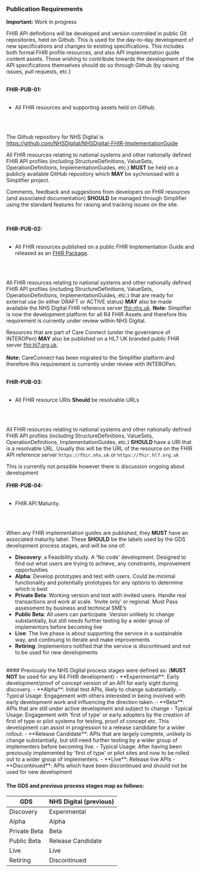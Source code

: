 ### Publication Requirements

 <div markdown="span" class="alert alert-warning" role="alert">
 <i class="fas fa-exclamation-triangle"></i><b> Important:</b> Work in progress</div>

 
FHIR API definitions will be developed and version controlled in public Git repositories, held on Github. This is used for the day-to-day development of new specifications and changes to existing specifications. This includes both formal FHIR profile resources, and also API implementation guide content assets. Those wishing to contribute towards the development of the API specifications themselves should do so through Github (by raising issues, pull requests, etc.)

<br/>

<div markdown="span" class="alert alert-warning" role="alert">
<i class="fas fa-exclamation-triangle"></i><b> FHIR-PUB-01:</b>

<br/>
<br/>

- All FHIR resources and supporting assets held on Github.

<br/>
<br/>

The Github repository for NHS Digital is https://github.com/NHSDigital/NHSDigital-FHIR-ImplementationGuide

All FHIR resources relating to national systems and other nationally defined FHIR API profiles (including StructureDefinitions, ValueSets, OperationDefinitions, ImplementationGuides, etc.) <b>MUST</b> be held on a publicly available GitHub repository which <b>MAY</b> be sychronised with a Simplifier project.
<p>Comments, feedback and suggestions from developers on FHIR resources (and associated documentation) <b>SHOULD</b> be managed through Simplifier using the standard features for raising and tracking issues on the site.</p>
<br/>
</div>
<br/>

<div markdown="span" class="alert alert-warning" role="alert">
<i class="fas fa-exclamation-triangle"></i><b> FHIR-PUB-02:</b>

<br/>
<br/>

- All FHIR resources published on a public FHIR Implementation Guide and released as an [FHIR Package](https://registry.fhir.org/learn).

<br/>
<br/>

All FHIR resources relating to national systems and other nationally defined FHIR API profiles (including StructureDefinitions, ValueSets, OperationDefinitions, ImplementationGuides, etc.) that are ready for external use (in either DRAFT or ACTIVE status) <b>MAY</b> also be made available the NHS Digital FHIR reference server [fhir.nhs.uk](https://fhir.nhs.uk).
**Note:** Simplifier is now the development platform for all R4 FHIR Assets and therefore this requirement is currently under review within NHS Digital. 

Resources that are part of Care Connect (under the governance of INTEROPen) <b>MAY</b> also be published on a HL7 UK branded public FHIR server [fhir.hl7.org.uk](https://fhir.hl7.org.uk).
<br/><br/>
**Note:** CareConnect has been migrated to the Simplifier platform and therefore this requirement is currently under review with INTEROPen. 
</div>
<br/>
<div markdown="span" class="alert alert-warning" role="alert">
<i class="fas fa-exclamation-triangle"></i><b> FHIR-PUB-03:</b>

<br/>
<br/>

- All FHIR resource URIs <b>Should</b> be resolvable URLs

<br/>
<br/>

<p>All FHIR resources relating to national systems and other nationally defined FHIR API profiles (including StructureDefinitions, ValueSets, OperationDefinitions, ImplementationGuides, etc.) <b>SHOULD</b> have a URI that is a resolvable URL. Usually this will be the URL of the resource on the FHIR API reference server <code>https://fhir.nhs.uk</code> or <code>https://fhir.hl7.org.uk</code></p>
This is currently not possible however there is discussion ongoing about development   
</div>
<br/>
<div markdown="span" class="alert alert-warning" role="alert">
<i class="fas fa-exclamation-triangle"></i><b> FHIR-PUB-04:</b>

<br/>
<br/>

- FHIR API Maturity.

<br/>
<br/>
	
When any FHIR implementation guides are published, they <b>MUST</b> have an associated maturity label. These <b>SHOULD</b> be the labels used by the GDS development process stages, and will be one of:

- **Discovery**: a Feasibility study. A 'No code' development. Designed to find out what users are trying to achieve, any constraints, improvement opportunities
- **Alpha**: Develop prototypes and test with users. Could be minimal functionality and potentially prototypes for any options to determine which is best
- **Private Beta**: Working version and test with invited users. Handle real transactions and work at scale. ‘Invite only’ or regional. Must Pass assessment by business and technical SME’s
- **Public Beta**: All users can participate. Version unlikely to change substantially, but still needs further testing by a wider group of implementors before becoming live
- **Live**: The live phase is about supporting the service in a sustainable way, and continuing to iterate and make improvements
- **Retiring**: Implementors notified that the service is discontinued and not to be used for new developments
<br/>
#### Previously the NHS Digital process stages were defined as: (<b>MUST NOT</b> be used for any R4 FHIR development)
 - **Experimental**: Early development/proof of concept version of an API for early sight during discovery.
 - **Alpha**: Initial test APIs, likely to change substantially.
	- Typical Usage: Engagement with others interested in being involved with early development work and influencing the direction taken.
 - **Beta**: APIs that are still under active development and subject to change
	- Typical Usage: Engagement with 'first of type' or early adopters by the creation of first of type or pilot systems for testing, proof of concept etc. This development can assist in progression to a release candidate for a wider rollout.
 - **Release Candidate**: APIs that are largely complete, unlikely to change substantially, but still need further testing by a wider group of implementers before becoming live.
	- Typical Usage: After having been previously implemented by 'first of type' or pilot sites and now to be rolled out to a wider group of implementers.
 - **Live**: Release live APIs
 - **Discontinued**: APIs which have been discontinued and should not be used for new development
 
#### The GDS and previous process stages map as follows:
 
<table class="regular assets">
<thead>
<tr>
<th>GDS</th>
<th>NHS Digital (previous)</th>
</tr>
</thead>
<tbody>
<tr>
<td>Discovery</td>
<td>Experimental</td>
</tr>
<tr>
<td>Alpha</td>
<td>Alpha</td>
</tr>
<tr>
<td>Private Beta</td>
<td>Beta</td>
</tr>
<tr>
<td>Public Beta</td>
<td>Release Candidate</td>
</tr>
<tr>
<td>Live</td>
<td>Live</td>
</tr>
<tr>
<td>Retiring</td>
<td>Discontinued</td>
</tr>
</tbody>
</table>

</div>